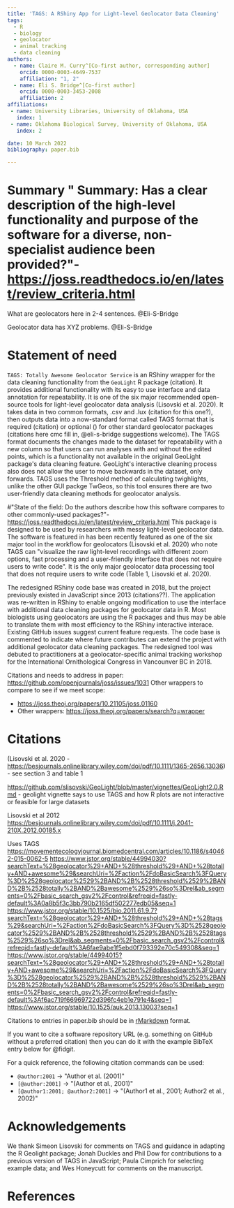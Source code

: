 ```yaml
---
title: 'TAGS: A RShiny App for Light-level Geolocator Data Cleaning'
tags:
  - R
  - biology
  - geolocator
  - animal tracking
  - data cleaning
authors:
  - name: Claire M. Curry^[Co-first author, corresponding author]
    orcid: 0000-0003-4649-7537
    affiliation: "1, 2" 
  - name: Eli S. Bridge^[Co-first author]
    orcid: 0000-0003-3453-2008
    affiliation: 2
affiliations:
 - name: University Libraries, University of Oklahoma, USA
   index: 1
 - name: Oklahoma Biological Survey, University of Oklahoma, USA
   index: 2

date: 10 March 2022
bibliography: paper.bib

---
```


# Summary " Summary: Has a clear description of the high-level functionality and purpose of the software for a diverse, non-specialist audience been provided?"- https://joss.readthedocs.io/en/latest/review_criteria.html

What are geolocators here in 2-4 sentences.  @Eli-S-Bridge

Geolocator data has XYZ problems.  @Eli-S-Bridge


# Statement of need

`TAGS: Totally Awesome Geolocator Service` is an RShiny wrapper for the data cleaning functionality from the `GeoLight` R package (citation).  It provides additional functionality with its easy to use interface and data annotation for repeatability.  It is one of the six major recommended open-source tools for light-level geolocator data analysis  (Lisovski et al. 2020).  It takes data in two common formats, .csv and .lux (citation for this one?), then outputs data into a now-standard format called TAGS format that is required (citation) or optional () for other standard geolocator packages (citations here cmc fill in, @eli-s-bridge suggestions welcome).  The TAGS format documents the changes made to the dataset for repeatability with a new column so that users can run analyses with and without the edited points, which is a functionality not available in the original GeoLight package's data cleaning feature.  GeoLight's interactive cleaning process also does not allow the user to move backwards in the dataset, only forwards.  TAGS uses the Threshold method of calculating twighlights, unlike the other GUI packge TwGeos, so this tool ensures there are two user-friendly data cleaning methods for geolocator analysis.

#"State of the field: Do the authors describe how this software compares to other commonly-used packages?"- https://joss.readthedocs.io/en/latest/review_criteria.html
This package is designed to be used by researchers with messy light-level geolocator data.  The software is featured in has been recently featured as one of the six major tool in the workflow for geolocators (Lisovski et al. 2020) who note TAGS can "visualize the raw light-level recordings with different zoom options, fast processing and a  user-friendly interface that does not require users to write code".  It is the only major geolocator data processing tool that does not require users to write code (Table 1, Lisovski et al. 2020).

The redesigned RShiny code base was created in 2018, but the project previously existed in JavaScript since 2013 (citations??).  The application was re-written in RShiny to enable ongoing modification to use the interface with additional data cleaning packages for geolocator data in R.  Most biologists using geolocators are using the R packages and thus may be able to translate them with most efficiency to the RShiny interactive interace.  Existing GitHub issues suggest current feature requests.  The code base is commented to indicate where future contributes can extend the project with additional geolocator data cleaning packages.  The redesigned tool was debuted to practitioners at a geolocator-specific animal tracking workshop for the International Ornithological Congress in Vancounver BC in 2018.  

Citations and needs to address in paper: https://github.com/openjournals/joss/issues/1031
Other wrappers to compare to see if we meet scope:
- https://joss.theoj.org/papers/10.21105/joss.01160
- Other wrappers: https://joss.theoj.org/papers/search?q=wrapper

# Citations

(Lisovski et al. 2020 - https://besjournals.onlinelibrary.wiley.com/doi/pdf/10.1111/1365-2656.13036) - see section 3 and table 1

https://github.com/slisovski/GeoLight/blob/master/vignettes/GeoLight2.0.Rmd - geolight vignette says to use TAGS and how R plots are not interactive or feasible for large datasets

Lisovski et al 2012 https://besjournals.onlinelibrary.wiley.com/doi/pdf/10.1111/j.2041-210X.2012.00185.x

Uses TAGS
https://movementecologyjournal.biomedcentral.com/articles/10.1186/s40462-015-0062-5
https://www.jstor.org/stable/44994030?searchText=%28geolocator%29+AND+%28threshold%29+AND+%28totally+AND+awesome%29&searchUri=%2Faction%2FdoBasicSearch%3FQuery%3D%2528geolocator%2529%2BAND%2B%2528threshold%2529%2BAND%2B%2528totally%2BAND%2Bawesome%2529%26so%3Drel&ab_segments=0%2Fbasic_search_gsv2%2Fcontrol&refreqid=fastly-default%3A0a8b5f3c3bb790b2165df502277edb05&seq=1
https://www.jstor.org/stable/10.1525/bio.2011.61.9.7?searchText=%28geolocator%29+AND+%28threshold%29+AND+%28tags%29&searchUri=%2Faction%2FdoBasicSearch%3FQuery%3D%2528geolocator%2529%2BAND%2B%2528threshold%2529%2BAND%2B%2528tags%2529%26so%3Drel&ab_segments=0%2Fbasic_search_gsv2%2Fcontrol&refreqid=fastly-default%3A6fae9abe1f5ebd0f793392e70c549308&seq=1
https://www.jstor.org/stable/44994015?searchText=%28geolocator%29+AND+%28threshold%29+AND+%28totally+AND+awesome%29&searchUri=%2Faction%2FdoBasicSearch%3FQuery%3D%2528geolocator%2529%2BAND%2B%2528threshold%2529%2BAND%2B%2528totally%2BAND%2Bawesome%2529%26so%3Drel&ab_segments=0%2Fbasic_search_gsv2%2Fcontrol&refreqid=fastly-default%3Af6ac719f66969722d396fc4eb1e791e4&seq=1
https://www.jstor.org/stable/10.1525/auk.2013.13003?seq=1

Citations to entries in paper.bib should be in
[rMarkdown](http://rmarkdown.rstudio.com/authoring_bibliographies_and_citations.html)
format.

If you want to cite a software repository URL (e.g. something on GitHub without a preferred
citation) then you can do it with the example BibTeX entry below for @fidgit.

For a quick reference, the following citation commands can be used:
- `@author:2001`  ->  "Author et al. (2001)"
- `[@author:2001]` -> "(Author et al., 2001)"
- `[@author1:2001; @author2:2001]` -> "(Author1 et al., 2001; Author2 et al., 2002)"

# Acknowledgements

We thank Simeon Lisovski for comments on TAGS and guidance in adapting the R Geolight package; Jonah Duckles and Phil Dow for contributions to a previous version of TAGS in JavaScript; Paula Cimprich for selecting example data; and Wes Honeycutt for comments on the manuscript.

# References
